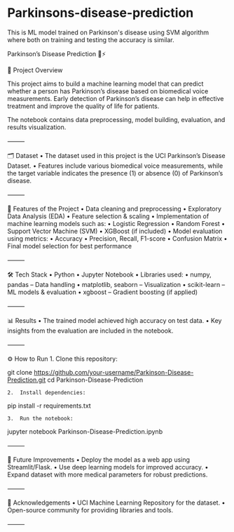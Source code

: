 # Parkinsons-disease-prediction
This is ML model trained on Parkinson's disease using SVM algorithm where both on training and testing the accuracy is similar.

Parkinson’s Disease Prediction 🧠⚡

📌 Project Overview

This project aims to build a machine learning model that can predict whether a person has Parkinson’s disease based on biomedical voice measurements. Early detection of Parkinson’s disease can help in effective treatment and improve the quality of life for patients.

The notebook contains data preprocessing, model building, evaluation, and results visualization.

⸻

🗂 Dataset
	•	The dataset used in this project is the UCI Parkinson’s Disease Dataset.
	•	Features include various biomedical voice measurements, while the target variable indicates the presence (1) or absence (0) of Parkinson’s disease.

⸻

🚀 Features of the Project
	•	Data cleaning and preprocessing
	•	Exploratory Data Analysis (EDA)
	•	Feature selection & scaling
	•	Implementation of machine learning models such as:
	•	Logistic Regression
	•	Random Forest
	•	Support Vector Machine (SVM)
	•	XGBoost (if included)
	•	Model evaluation using metrics:
	•	Accuracy
	•	Precision, Recall, F1-score
	•	Confusion Matrix
	•	Final model selection for best performance

⸻

🛠 Tech Stack
	•	Python
	•	Jupyter Notebook
	•	Libraries used:
	•	numpy, pandas – Data handling
	•	matplotlib, seaborn – Visualization
	•	scikit-learn – ML models & evaluation
	•	xgboost – Gradient boosting (if applied)

⸻

📊 Results
	•	The trained model achieved high accuracy on test data.
	•	Key insights from the evaluation are included in the notebook.

⸻

⚙️ How to Run
	1.	Clone this repository:

git clone https://github.com/your-username/Parkinson-Disease-Prediction.git
cd Parkinson-Disease-Prediction


	2.	Install dependencies:

pip install -r requirements.txt


	3.	Run the notebook:

jupyter notebook Parkinson-Disease-Prediction.ipynb



⸻

📌 Future Improvements
	•	Deploy the model as a web app using Streamlit/Flask.
	•	Use deep learning models for improved accuracy.
	•	Expand dataset with more medical parameters for robust predictions.

⸻

🙌 Acknowledgements
	•	UCI Machine Learning Repository for the dataset.
	•	Open-source community for providing libraries and tools.

⸻

